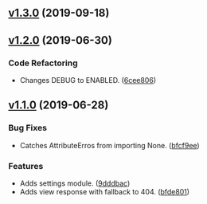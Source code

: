 <a name="v1.3.0"></a>
## [v1.3.0](https://github.com/alexseitsinger/django-restricted-paths/compare/v1.2.0...v1.3.0) (2019-09-18)


<a name="v1.2.0"></a>
## [v1.2.0](https://github.com/alexseitsinger/django-restricted-paths/compare/v1.1.0...v1.2.0) (2019-06-30)

### Code Refactoring
- Changes DEBUG to ENABLED. ([6cee806](https://github.com/alexseitsinger/django-restricted-paths/commit/6cee8064304f5a627efb6422bbdb8790571520dd))


<a name="v1.1.0"></a>
## [v1.1.0](https://github.com/alexseitsinger/django-restricted-paths/compare/1e4e70fb2d78e299ea2af932608a01a3eea79c3d...v1.1.0) (2019-06-28)

### Bug Fixes
- Catches AttributeErros from importing None. ([bfcf9ee](https://github.com/alexseitsinger/django-restricted-paths/commit/bfcf9eef419834a99b84820029eaff0bd08fe029))

### Features
- Adds settings module. ([9dddbac](https://github.com/alexseitsinger/django-restricted-paths/commit/9dddbac9d12cea221d53292e51fc6ae50f8dc931))
- Adds view response with fallback to 404. ([bfde801](https://github.com/alexseitsinger/django-restricted-paths/commit/bfde80130c1fd9b1fa0e16fe5322e5cae2bdd1c3))


